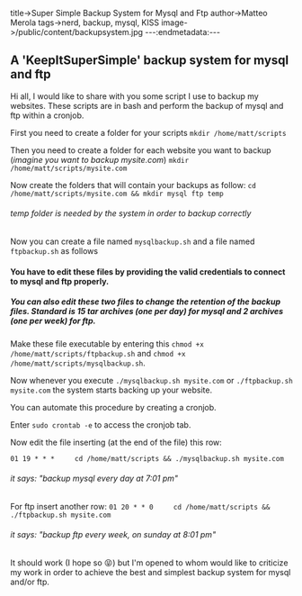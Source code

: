 title->Super Simple Backup System for Mysql and Ftp
author->Matteo Merola
tags->nerd, backup, mysql, KISS
image->/public/content/backupsystem.jpg
---:endmetadata:---

## __A 'KeepItSuperSimple' backup system for mysql and ftp__

Hi all, I would like to share with you some script I use to backup my websites. These scripts are in bash and perform the backup of mysql and ftp within a cronjob.

First you need to create a folder for your scripts
`mkdir /home/matt/scripts`

Then you need to create a folder for each website you want to backup (_imagine you want to backup mysite.com_)
`mkdir /home/matt/scripts/mysite.com`

Now create the folders that will contain your backups as follow:
`cd /home/matt/scripts/mysite.com && mkdir mysql ftp temp`

###### _temp folder is needed by the system in order to backup correctly_

Now you can create a file named `mysqlbackup.sh` and a file named `ftpbackup.sh` as follows

<script src="https://gist.github.com/mattmezza/d2b868ce51030c9b908b.js"></script>

#### You have to edit these files by providing the valid credentials to connect to mysql and ftp properly.

##### You can also edit these two files to change the retention of the backup files. Standard is 15  tar archives (one per day) for mysql and 2 archives (one per week) for ftp.

Make these file executable by entering this `chmod +x /home/matt/scripts/ftpbackup.sh` and `chmod +x /home/matt/scripts/mysqlbackup.sh`.

Now whenever you execute `./mysqlbackup.sh mysite.com` or `./ftpbackup.sh mysite.com` the system starts backing up your website.

You can automate this procedure by creating a cronjob.

Enter `sudo crontab -e` to access the cronjob tab.

Now edit the file inserting (at the end of the file) this row:

`01 19 * * *     cd /home/matt/scripts && ./mysqlbackup.sh mysite.com`

###### _it says: "backup mysql every day at 7:01 pm"_

For ftp insert another row:
`01 20 * * 0     cd /home/matt/scripts && ./ftpbackup.sh mysite.com`

###### _it says: "backup ftp every week, on sunday at 8:01 pm"_

It should work (I hope so 😝) but I'm opened to whom would like to criticize my work in order to achieve the best and simplest backup system for mysql and/or ftp.
